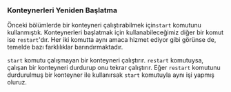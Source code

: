 
### Konteynerleri Yeniden Başlatma

Önceki bölümlerde bir konteyneri çalıştırabilmek için`start` komutunu kullanmıştık. Konteynerleri başlatmak için kullanabileceğimiz diğer bir komut ise `restart`'dır. Her iki komutta aynı amaca hizmet ediyor gibi görünse de, temelde bazı farklılıklar barındırmaktadır.

`start` komutu çalışmayan bir konteyneri çalıştırır.   `restart`  komutuysa, çalışan bir konteyneri durdurup onu tekrar çalıştırır. Eğer `restart`  komutunu durdurulmuş bir konteyner ile kullanırsak `start` komutuyla aynı işi yapmış oluruz.
